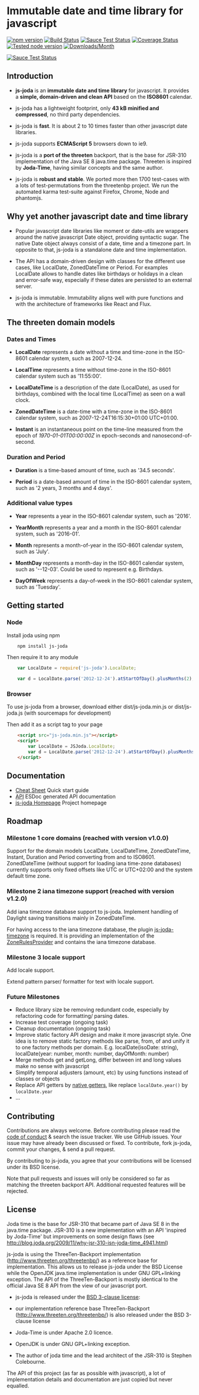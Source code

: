 Immutable date and time library for javascript
==============================================

[![npm version](https://badge.fury.io/js/js-joda.svg)](https://badge.fury.io/js/js-joda)
[![Build Status](https://travis-ci.org/js-joda/js-joda.svg?branch=master)](https://travis-ci.org/js-joda/js-joda)
[![Sauce Test Status](https://saucelabs.com/buildstatus/js-joda)](https://saucelabs.com/u/js-joda)
[![Coverage Status](https://coveralls.io/repos/js-joda/js-joda/badge.svg?branch=master&service=github)](https://coveralls.io/github/js-joda/js-joda?branch=master)
[![Tested node version](https://img.shields.io/badge/tested_with-current_node_LTS-blue.svg?style=flat)]()
[![Downloads/Month](https://img.shields.io/npm/dm/js-joda.svg)](https://img.shields.io/npm/dm/js-joda.svg)

[![Sauce Test Status](https://saucelabs.com/browser-matrix/js-joda.svg)](https://saucelabs.com/u/js-joda)

## Introduction

+ **js-joda** is an **immutable date and time library** for javascript. It provides a **simple, domain-driven and clean API** based on the **ISO8601** calendar.

+ js-joda has a lightweight footprint, only **43 kB minified and compressed**, no third party dependencies.
 
+ js-joda is **fast**. It is about 2 to 10 times faster than other javascript date libraries.
 
+ js-joda supports **ECMAScript 5** browsers down to ie9.          

+ js-joda is a **port of the threeten** backport, that is the base for JSR-310 implementation of the Java SE 8 java.time package. Threeten is inspired by **Joda-Time**, having similar concepts and the same author.

+ js-joda is **robust and stable**. We ported more then 1700 test-cases with a lots of test-permutations from the threetenbp project. We run the automated karma test-suite against Firefox, Chrome, Node and phantomjs.
     

## Why yet another javascript date and time library

+ Popular javascript date libraries like moment or date-utils are wrappers around the native javascript Date object,
providing syntactic sugar. The native Date object always consist of a date, time and a timezone part.
In opposite to that, js-joda is a standalone date and time implementation.

+ The API has a domain-driven design with classes for the different use cases, like LocalDate, ZonedDateTime or Period.
For examples LocalDate allows to handle dates like birthdays or holidays in a clean and error-safe way,
especially if these dates are persisted to an external server.

+ js-joda is immutable. Immutability aligns well with pure functions and
with the architecture of frameworks like React and Flux.

## The threeten domain models

### Dates and Times

+ **LocalDate** represents a date without a time and time-zone in the ISO-8601 calendar system, such as 2007-12-24.

+ **LocalTime** represents a time without time-zone in the ISO-8601 calendar system such as '11:55:00'.

+ **LocalDateTime** is a description of the date (LocalDate), as used for birthdays, combined with the local time (LocalTime) as seen on a wall clock.

+ **ZonedDateTime** is a date-time with a time-zone in the ISO-8601 calendar system, such as 2007-12-24T16:15:30+01:00 UTC+01:00.

+ **Instant** is an instantaneous point on the time-line measured from the epoch of *1970-01-01T00:00:00Z* in epoch-seconds and nanosecond-of-second.

### Duration and Period

+ **Duration** is a time-based amount of time, such as '34.5 seconds'.

+ **Period**  is a date-based amount of time in the ISO-8601 calendar system, such as '2 years, 3 months and 4 days'.

### Additional value types

+ **Year**  represents a year in the ISO-8601 calendar system, such as '2016'.

+ **YearMonth**  represents a year and a month in the ISO-8601 calendar system, such as '2016-01'.

+ **Month**  represents a month-of-year in the ISO-8601 calendar system, such as 'July'.

+ **MonthDay**  represents a month-day in the ISO-8601 calendar system, such as '--12-03'. Could be used to represent e.g. Birthdays.

+ **DayOfWeek**  represents a day-of-week in the ISO-8601 calendar system, such as 'Tuesday'.

## Getting started

### Node

Install joda using npm
```bash
    npm install js-joda
```
Then require it to any module
```javascript
    var LocalDate = require('js-joda').LocalDate;

    var d = LocalDate.parse('2012-12-24').atStartOfDay().plusMonths(2); // 2013-02-24T00:00:00
```
### Browser

To use js-joda from a browser, download either dist/js-joda.min.js or dist/js-joda.js (with sourcemaps for development)

Then add it as a script tag to your page
```html
    <script src="js-joda.min.js"></script>
    <script>
        var LocalDate = JSJoda.LocalDate;
        var d = LocalDate.parse('2012-12-24').atStartOfDay().plusMonths(2); // 2013-02-24T00:00:00
    </script>
```
## Documentation

+ [Cheat Sheet](CheatSheet.md) Quick start guide
+ [API](//js-joda.github.io/js-joda/esdoc/) ESDoc generated API documentation
+ [js-joda Homepage](http://js-joda.github.io/js-joda/) Project homepage

## Roadmap

### Milestone 1 core domains (reached with version v1.0.0)

Support for the domain models LocalDate, LocalDateTime, ZonedDateTime, Instant, Duration 
and Period converting from and to ISO8601. ZonedDateTime (without support for loading iana time-zone databases) currently supports 
only fixed offsets like UTC or UTC+02:00 and the system default time zone.
 
### Milestone 2 iana timezone support (reached with version v1.2.0)

Add iana timezone database support to js-joda. Implement handling of Daylight saving transitions mainly in ZonedDateTime.

For having access to the iana timezone database, the plugin [js-joda-timezone](https://github.com/js-joda/js-joda-timezone) is required. It is providing an implementation of the [ZoneRulesProvider](https://js-joda.github.io/js-joda/esdoc/class/src/zone/ZoneRulesProvider.js~ZoneRulesProvider.html) and contains the iana timezone database.

### Milestone 3 locale support

Add locale support.

Extend pattern parser/ formatter for text with locale support.
  
### Future Milestones

* Reduce library size be removing redundant code, especially by refactoring code for formatting/ parsing dates.
* Increase test coverage (ongoing task)
* Cleanup documentation (ongoing task)
* Improve static factory API design and make it more javascript style. 
One idea is to remove static factory methods like parse, from, of and unify it to one factory methods per domain. 
E.g. localDate(isoDate: string), localDate(year: number, month: number, dayOfMonth: number)
* Merge methods get and getLong, differ between int and long values make no sense with javascript 
* Simplify temporal adjusters (amount, etc) by using functions instead of classes or objects
* Replace API getters by [native getters](https://developer.mozilla.org/en-US/docs/Web/JavaScript/Reference/Functions/get),
  like replace `localDate.year()` by `localDate.year`
* ...

## Contributing

Contributions are always welcome. Before contributing please read the [code of conduct](http://contributor-covenant.org/version/1/4/) & 
search the issue tracker. We use GitHub issues.  Your issue may have already been discussed or fixed. 
To contribute, fork js-joda, commit your changes, & send a pull request.

By contributing to js-joda, you agree that your contributions will be licensed under its BSD license.

Note that pull requests and issues will only be considered so far as matching the threeten backport API. 
Additional requested features will be rejected.

## License

Joda time is the base for JSR-310 that became part of Java SE 8 in the java.time package.
JSR-310 is a new implementation with an API 'inspired by Joda-Time' but improvements on some design flaws (see 
http://blog.joda.org/2009/11/why-jsr-310-isn-joda-time_4941.html)

js-joda is using the ThreeTen-Backport implementation (http://www.threeten.org/threetenbp/) as a reference base for implementation.
This allows us to release js-joda under the BSD License while the OpenJDK java.time implementation is under GNU GPL+linking exception.
The API of the ThreeTen-Backport is mostly identical to the official Java SE 8 API from the view of our javascript port.

+ js-joda is released under the [BSD 3-clause license](LICENSE):

+ our implementation reference base ThreeTen-Backport (http://www.threeten.org/threetenbp/) is also released under the BSD 3-clause license

+ Joda-Time is under Apache 2.0 licence.

+ OpenJDK is under GNU GPL+linking exception.

+ The author of joda time and the lead architect of the JSR-310 is Stephen Colebourne.

The API of this project (as far as possible with javascript), a lot of implementation details and documentation
are just copied but never equalled.

